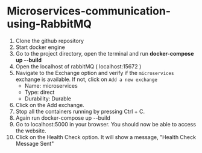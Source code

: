 # Microservices-communication-using-RabbitMQ
1. Clone the github repository
2. Start docker engine
3. Go to the project directory, open the terminal and run **docker-compose up --build**
4. Open the localhost of rabbitMQ ( localhost:15672 )
5. Navigate to the Exchange option and verify if the `microservices` exchange is available. If not, click on `Add a new exchange`
   * Name: microservices
   * Type: direct
   * Durability: Durable
6. Click on the Add exchange.
7. Stop all the containers running by pressing Ctrl + C.
8. Again run docker-compose up --build
9. Go to localhost:5000 in your browser. You should now be able to access the website.
10. Click on the Health Check option. It will show a message, "Health Check Message Sent"
